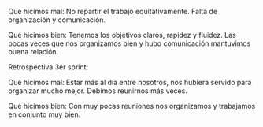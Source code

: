 Qué hicimos mal: No repartir el trabajo equitativamente. Falta de organización y comunicación.

Qué hicimos bien: Tenemos los objetivos claros, rapidez y fluidez. Las pocas veces que nos organizamos bien y hubo comunicación mantuvimos buena relación. 

Retrospectiva 3er sprint:

Qué hicimos mal: Estar más al día entre nosotros, nos hubiera servido para organizar mucho mejor. Debimos reunirnos más veces.

Qué hicimos bien: Con muy pocas reuniones nos organizamos y trabajamos en conjunto muy bien.